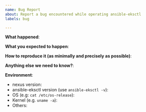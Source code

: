 ```yaml
---
name: Bug Report
about: Report a bug encountered while operating ansible-eksctl
labels: bug

---
```


<!-- Please use this template while reporting a bug and provide as much info as possible. Not doing so may result in your bug not being addressed in a timely manner. Thanks!

If the matter is security related, please disclose it privately by sending an email to 
-->


**What happened**:

**What you expected to happen**:

**How to reproduce it (as minimally and precisely as possible)**:

**Anything else we need to know?**:

**Environment**:
- nexus version:
- ansible-eksctl version (use `ansible-eksctl -v`):
- OS (e.g: `cat /etc/os-release`):
- Kernel (e.g. `uname -a`):
- Others:
